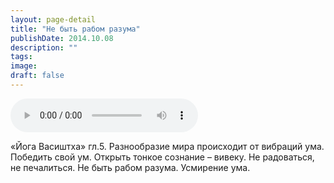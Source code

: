 ```yaml
---
layout: page-detail
title: "Не быть рабом разума"
publishDate: 2014.10.08
description: ""
tags:
image:
draft: false
---
```


<audio title="2014.10.08 - Не быть рабом разума.mp3" src="/upload/iblock/a18/a18c9a372a11ee29b3f88628c20fbb36.mp3" controls=""></audio>

 «Йога Васиштха» гл.5\. Разнообразие мира происходит от вибраций ума. Победить свой ум. Открыть тонкое сознание – вивеку. Не радоваться, не печалиться. Не быть рабом разума. Усмирение ума. 

  
